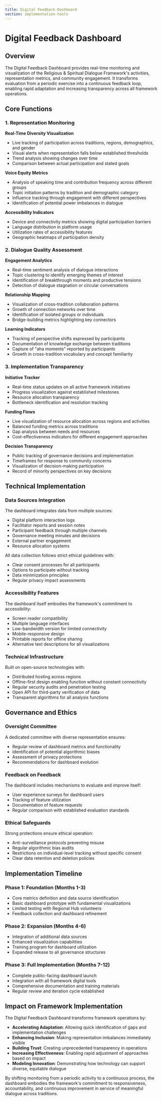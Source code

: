 ```yaml
---
title: Digital Feedback Dashboard
section: implementation-tools
---
```


# Digital Feedback Dashboard

## Overview

The Digital Feedback Dashboard provides real-time monitoring and visualization of the Religious & Spiritual Dialogue Framework's activities, representation metrics, and community engagement. It transforms evaluation from a periodic exercise into a continuous feedback loop, enabling rapid adaptation and increasing transparency across all framework operations.

## Core Functions

### 1. Representation Monitoring

**Real-Time Diversity Visualization**
- Live tracking of participation across traditions, regions, demographics, and gender
- Visual alerts when representation falls below established thresholds
- Trend analysis showing changes over time
- Comparison between actual participation and stated goals

**Voice Equity Metrics**
- Analysis of speaking time and contribution frequency across different groups
- Topic initiation patterns by tradition and demographic category
- Influence tracking through engagement with different perspectives
- Identification of potential power imbalances in dialogue

**Accessibility Indicators**
- Device and connectivity metrics showing digital participation barriers
- Language distribution in platform usage
- Utilization rates of accessibility features
- Geographic heatmaps of participation density

### 2. Dialogue Quality Assessment

**Engagement Analytics**
- Real-time sentiment analysis of dialogue interactions
- Topic clustering to identify emerging themes of interest
- Identification of breakthrough moments and productive tensions
- Detection of dialogue stagnation or circular conversations

**Relationship Mapping**
- Visualization of cross-tradition collaboration patterns
- Growth of connection networks over time
- Identification of isolated groups or individuals
- Bridge-building metrics highlighting key connectors

**Learning Indicators**
- Tracking of perspective shifts expressed by participants
- Documentation of knowledge exchange between traditions
- Capture of "aha moments" reported by participants
- Growth in cross-tradition vocabulary and concept familiarity

### 3. Implementation Transparency

**Initiative Tracker**
- Real-time status updates on all active framework initiatives
- Progress visualization against established milestones
- Resource allocation transparency
- Bottleneck identification and resolution tracking

**Funding Flows**
- Live visualization of resource allocation across regions and activities
- Balanced funding metrics across traditions
- Gap analysis between needs and resources
- Cost-effectiveness indicators for different engagement approaches

**Decision Transparency**
- Public tracking of governance decisions and implementation
- Timeframes for response to community concerns
- Visualization of decision-making participation
- Record of minority perspectives on key decisions

## Technical Implementation

### Data Sources Integration

The dashboard integrates data from multiple sources:
- Digital platform interaction logs
- Facilitator reports and session notes
- Participant feedback through multiple channels
- Governance meeting minutes and decisions
- External partner engagement
- Resource allocation systems

All data collection follows strict ethical guidelines with:
- Clear consent processes for all participants
- Options to participate without tracking
- Data minimization principles
- Regular privacy impact assessments

### Accessibility Features

The dashboard itself embodies the framework's commitment to accessibility:
- Screen reader compatibility
- Multiple language interfaces
- Low-bandwidth version for limited connectivity
- Mobile-responsive design
- Printable reports for offline sharing
- Alternative text descriptions for all visualizations

### Technical Infrastructure

Built on open-source technologies with:
- Distributed hosting across regions
- Offline-first design enabling function without constant connectivity
- Regular security audits and penetration testing
- Open API for third-party verification of data
- Transparent algorithms for all analysis functions

## Governance and Ethics

### Oversight Committee

A dedicated committee with diverse representation ensures:
- Regular review of dashboard metrics and functionality
- Identification of potential algorithmic biases
- Assessment of privacy protections
- Recommendations for dashboard evolution

### Feedback on Feedback

The dashboard includes mechanisms to evaluate and improve itself:
- User experience surveys for dashboard users
- Tracking of feature utilization
- Documentation of feature requests
- Regular comparison with established evaluation standards

### Ethical Safeguards

Strong protections ensure ethical operation:
- Anti-surveillance protocols preventing misuse
- Regular algorithmic bias audits
- Restrictions on individual-level tracking without specific consent
- Clear data retention and deletion policies

## Implementation Timeline

### Phase 1: Foundation (Months 1-3)
- Core metrics definition and data source identification
- Basic dashboard prototype with fundamental visualizations
- Limited testing with Regional Hub volunteers
- Feedback collection and dashboard refinement

### Phase 2: Expansion (Months 4-6)
- Integration of additional data sources
- Enhanced visualization capabilities
- Training program for dashboard utilization
- Expanded release to all governance structures

### Phase 3: Full Implementation (Months 7-12)
- Complete public-facing dashboard launch
- Integration with all framework digital tools
- Comprehensive documentation and training materials
- Regular review and iteration cycle established

## Impact on Framework Implementation

The Digital Feedback Dashboard transforms framework operations by:

- **Accelerating Adaptation**: Allowing quick identification of gaps and implementation challenges
- **Enhancing Inclusion**: Making representation imbalances immediately visible
- **Building Trust**: Creating unprecedented transparency in operations
- **Increasing Effectiveness**: Enabling rapid adjustment of approaches based on impact
- **Modeling Innovation**: Demonstrating how technology can support diverse, equitable dialogue

By shifting monitoring from a periodic activity to a continuous process, the dashboard embodies the framework's commitment to responsiveness, accountability, and continuous improvement in service of meaningful dialogue across traditions.
